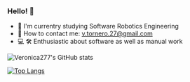 ### Hello! 👋

<!--
**Veronica274/Veronica274** is a ✨ _special_ ✨ repository because its `README.md` (this file) appears on your GitHub profile.

Here are some ideas to get you started:

- 🔭 I’m currently working on ...
- 🌱 I’m currently learning ...
- 👯 I’m looking to collaborate on ...
- 🤔 I’m looking for help with ...
- 💬 Ask me about ...
- 📫 How to reach me: ...
- 😄 Pronouns: ...
- ⚡ Fun fact: ...
-->
+ 🤖 I'm currentry studying Software Robotics Engineering
+ 📩 How to contact me: v.tornero.27@gmail.com
+ 💻 🛠️ Enthusiastic about software as well as manual work

![Veronica277's GitHub stats](https://github-readme-stats.vercel.app/api?username=Veronica274&show_icons=true&theme=react)

[![Top Langs](https://github-readme-stats.vercel.app/api/top-langs/?username=Veronica274&layout=compact)](https://github.com/anuraghazra/github-readme-stats)
